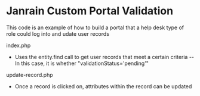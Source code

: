 Janrain Custom Portal Validation
==============

This code is an example of how to build a portal that a help desk type of role could log into and udate user records

index.php
- Uses the entity.find call to get user records that meet a certain criteria
-- In this case, it is whether "validationStatus='pending'"

update-record.php
- Once a record is clicked on, attributes within the record can be updated
